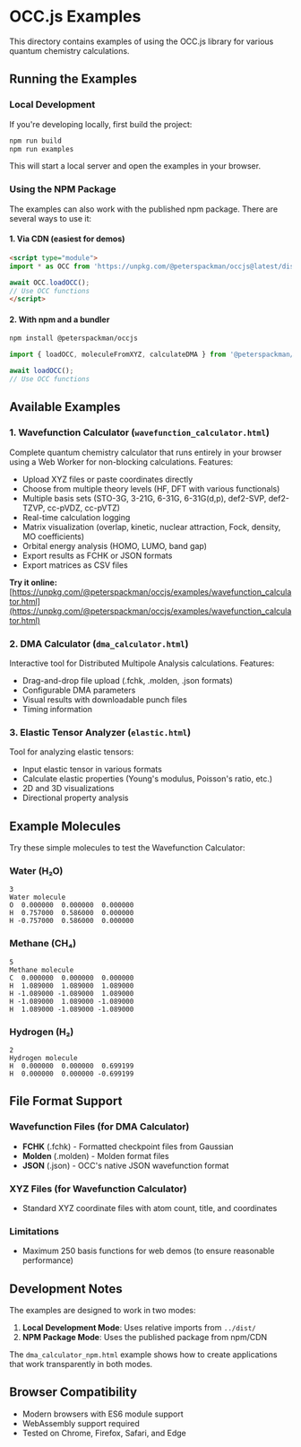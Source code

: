 # OCC.js Examples

This directory contains examples of using the OCC.js library for various quantum chemistry calculations.

## Running the Examples

### Local Development

If you're developing locally, first build the project:

```bash
npm run build
npm run examples
```

This will start a local server and open the examples in your browser.

### Using the NPM Package

The examples can also work with the published npm package. There are several ways to use it:

#### 1. Via CDN (easiest for demos)

```html
<script type="module">
import * as OCC from 'https://unpkg.com/@peterspackman/occjs@latest/dist/index.browser.js';

await OCC.loadOCC();
// Use OCC functions
</script>
```

#### 2. With npm and a bundler

```bash
npm install @peterspackman/occjs
```

```javascript
import { loadOCC, moleculeFromXYZ, calculateDMA } from '@peterspackman/occjs';

await loadOCC();
// Use OCC functions
```

## Available Examples

### 1. Wavefunction Calculator (`wavefunction_calculator.html`)
Complete quantum chemistry calculator that runs entirely in your browser using a Web Worker for non-blocking calculations. Features:
- Upload XYZ files or paste coordinates directly
- Choose from multiple theory levels (HF, DFT with various functionals)
- Multiple basis sets (STO-3G, 3-21G, 6-31G, 6-31G(d,p), def2-SVP, def2-TZVP, cc-pVDZ, cc-pVTZ)
- Real-time calculation logging
- Matrix visualization (overlap, kinetic, nuclear attraction, Fock, density, MO coefficients)
- Orbital energy analysis (HOMO, LUMO, band gap)
- Export results as FCHK or JSON formats
- Export matrices as CSV files

**Try it online:** [https://unpkg.com/@peterspackman/occjs/examples/wavefunction_calculator.html](https://unpkg.com/@peterspackman/occjs/examples/wavefunction_calculator.html)

### 2. DMA Calculator (`dma_calculator.html`)
Interactive tool for Distributed Multipole Analysis calculations. Features:
- Drag-and-drop file upload (.fchk, .molden, .json formats)
- Configurable DMA parameters
- Visual results with downloadable punch files
- Timing information

### 3. Elastic Tensor Analyzer (`elastic.html`)
Tool for analyzing elastic tensors:
- Input elastic tensor in various formats
- Calculate elastic properties (Young's modulus, Poisson's ratio, etc.)
- 2D and 3D visualizations
- Directional property analysis

## Example Molecules

Try these simple molecules to test the Wavefunction Calculator:

### Water (H₂O)
```
3
Water molecule
O  0.000000  0.000000  0.000000
H  0.757000  0.586000  0.000000
H -0.757000  0.586000  0.000000
```

### Methane (CH₄)
```
5
Methane molecule
C  0.000000  0.000000  0.000000
H  1.089000  1.089000  1.089000
H -1.089000 -1.089000  1.089000
H -1.089000  1.089000 -1.089000
H  1.089000 -1.089000 -1.089000
```

### Hydrogen (H₂)
```
2
Hydrogen molecule
H  0.000000  0.000000  0.699199
H  0.000000  0.000000 -0.699199
```

## File Format Support

### Wavefunction Files (for DMA Calculator)
- **FCHK** (.fchk) - Formatted checkpoint files from Gaussian
- **Molden** (.molden) - Molden format files
- **JSON** (.json) - OCC's native JSON wavefunction format

### XYZ Files (for Wavefunction Calculator)
- Standard XYZ coordinate files with atom count, title, and coordinates

### Limitations
- Maximum 250 basis functions for web demos (to ensure reasonable performance)

## Development Notes

The examples are designed to work in two modes:

1. **Local Development Mode**: Uses relative imports from `../dist/`
2. **NPM Package Mode**: Uses the published package from npm/CDN

The `dma_calculator_npm.html` example shows how to create applications that work transparently in both modes.

## Browser Compatibility

- Modern browsers with ES6 module support
- WebAssembly support required
- Tested on Chrome, Firefox, Safari, and Edge
